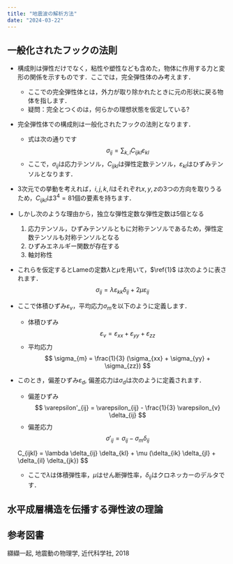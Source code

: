 ```yaml
---
title: "地震波の解析方法"
date: "2024-03-22"
---
```


## 一般化されたフックの法則

- 構成則は弾性だけでなく，粘性や塑性なども含めた，物体に作用する力と変形の関係を示すものです．ここでは，完全弾性体のみ考えます．
    - ここでの完全弾性体とは，外力が取り除かれたときに元の形状に戻る物体を指します．
    - 疑問：完全とつくのは，何らかの理想状態を仮定している?
- 完全弾性体での構成則は一般化されたフックの法則となります．
    - 式は次の通りです
    $$
    \sigma_{ij} = \sum_{k,l} C_{ijkl} \varepsilon_{kl} \tag{1}
    $$
    - ここで，$\sigma_{ij}$は応力テンソル，$C_{ijkl}$は弾性定数テンソル，$\varepsilon_{kl}$はひずみテンソルとなります．
- 3次元での挙動を考えれば，$i,j,k,l$はそれぞれ$x,y,z$の3つの方向を取りうるため，$C_{ijkl}$は$3^4=81$個の要素を持ちます．
- しかし次のような理由から，独立な弾性定数な弾性定数は5個となる
    1. 応力テンソル，ひずみテンソルともに対称テンソルであるため，弾性定数テンソルも対称テンソルとなる
    1. ひずみエネルギー関数が存在する
    1. 軸対称性
- これらを仮定するとLameの定数$\lambda$と$\mu$を用いて，$\ref{1}$ は次のように表されます．
    $$
    \sigma_{ij} = \lambda \varepsilon_{kk} \delta_{ij} + 2 \mu \varepsilon_{ij}
    $$
- ここで体積ひずみ$\varepsilon_{v}$，平均応力$\sigma_{m}$を以下のように定義します．
    - 体積ひずみ
    $$
        \varepsilon_{v} = \varepsilon_{xx} + \varepsilon_{yy} + \varepsilon_{zz}
    $$
    - 平均応力
    $$
        \sigma_{m} = \frac{1}{3} (\sigma_{xx} + \sigma_{yy} + \sigma_{zz})
    $$
- このとき，偏差ひずみ$\varepsilon_{d}$, 偏差応力は$\sigma_{d}$は次のように定義されます．
    - 偏差ひずみ
    $$
        \varepsilon'_{ij} = \varepsilon_{ij} - \frac{1}{3} \varepsilon_{v} \delta_{ij}  
    $$
    - 偏差応力
    $$
        \sigma'_{ij} = \sigma_{ij} - \sigma_{m} \delta_{ij}
    $$


    C_{ijkl} = \lambda \delta_{ij} \delta_{kl} + \mu (\delta_{ik} \delta_{jl} + \delta_{il} \delta_{jk})
    $$
    - ここで$\lambda$は体積弾性率，$\mu$はせん断弾性率，$\delta_{ij}$はクロネッカーのデルタです．

## 水平成層構造を伝播する弾性波の理論

## 参考図書

纐纈一起, 地震動の物理学, 近代科学社, 2018